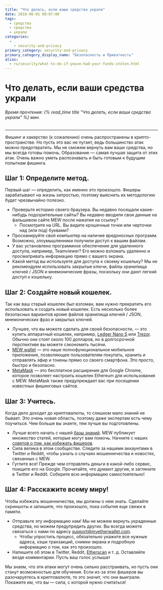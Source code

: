 ```yaml
---
title: "Что делать, если ваши средства украли"
date: 2018-06-01 00:07:00
tags:
  - средства
  - средства
  - украли
categories:
  - 
    - security-and-privacy
primary_category: security-and-privacy
primary_category_display_name: "Безопасность и Приватность"
alias:
  - ru/security/what-to-do-if-youve-had-your-funds-stolen.html
---
```


# **Что делать, если ваши средства украли**

###### Время прочтения: {% read_time title "Что делать, если ваши средства украли" %} мин.

* * *

Фишинг и хакерство (к сожалению) очень распространены в крипто-пространстве. Но пусть это вас не пугает, ведь большинство атак можно предотвратить. Мы не сможем вернуть вам ваши средства, но мы всегда готовы помочь. Образование — самая лучшая защита от этих атак. Очень важно уметь распознавать и быть готовым к будущим попыткам фишинга.

## **Шаг 1: Определите метод.**

Первый шаг — определить, как именно это произошло. Фишеры зарабатывают на жизнь хитростью, поэтому выяснить их методологию будет чрезвычайно полезно.

-   Проверьте историю своего браузера. Вы недавно посещали какие-нибудь подозрительные сайты? Вы недавно вводили свои данные на фальшивом сайте MEW после нажатия на ссылку?
    -   Посмотрите на URL. Вы видите крошечные точки или черточки над (или под) буквами?
-   Просканируйте свой компьютер на наличие вредоносных программ. Возможно, злоумышленники получили доступ к вашим файлам.
-   У вас установлено программное обеспечение для удаленного доступа, например, Teamviewer? Его можно взломать удаленно и просматривать информацию прямо с вашего экрана.
-   Какой метод вы используете для доступа к своему кошельку? Мы не рекомендуем использовать закрытые ключи, файлы хранилища ключей / JSON и мнемонические фразы, поскольку они дают легкий доступ к кошельку.

## **Шаг 2: Создайте новый кошелек.**

Так как ваш старый кошелек был взломан, вам нужно прекратить его использовать и создать новый кошелек. Есть несколько более безопасных вариантов кроме файлов хранилища ключей / JSON, мнемонических фраз и закрытых ключей.

-   Лучшее, что вы можете сделать для своей безопасности, — это купить аппаратный кошелек, например, [Ledger Nano S](https://www.ledger.com/?r=fa4b) или [Trezor](https://shop.trezor.io/?a=myetherwallet.com). Обычно они стоят около 100 долларов, но в долгосрочной перспективе вы можете сэкономить тысячи.
-   [MEW wallet](/@@@@@@/mewwallet/mewwallet-user-guide/) — это наше полнофункциональное мобильное приложение, позволяющее пользователям покупать, хранить и отправлять эфир и токены прямо со своего смартфона. Это просто, быстро и безопасно.
-   [MetaMask](https://chrome.google.com/webstore/detail/metamask/nkbihfbeogaeaoehlefnkodbefgpgknn?hl=en) — это бесплатное расширение для Google Chrome, которое позволяет настроить кошелек Ethereum для использования с MEW. MetaMask также предупреждает вас при посещении известных фишинговых сайтов.

## **Шаг 3: Учитесь.**

Когда дело доходит до криптовалюты, то слишком мало знаний не бывает. Это очень новая область, поэтому даже экспертам есть чему поучиться. Чем больше вы знаете, тем лучше вы подготовлены.

-   Лучше всего начать с нашей [базы знаний](https://kb.myetherwallet.com). MEW публикует множество статей, которые могут вам помочь. Начните с наших [советов о том, как избежать фишеров](/@@@@@@/security-and-privacy/pro-tips-how-to-avoid-phishing-scams/).
-   Сила велика в этом сообществе. Следите за нашими аккаунтами в Twitter и Reddit, чтобы узнать о случаях мошенничества и новостях, связанных с MEW.
-   Гуглите все! Прежде чем отправлять деньги в какой-либо сервис, поищите его на Google. Прочитайте, что думают другие, и загляните в Twitter и Reddit. Соберите всю информацию самостоятельно!

## **Шаг 4: Расскажите всему миру!**

Чтобы избежать мошенничества, мы должны о нем знать. Сделайте скриншоты и запишите, что произошло, пока события еще свежи в памяти.

-   Отправьте эту информацию нам! Мы не можем вернуть украденные средства, но можем предупредить других. Вы всегда можете связаться с нами по адресу [support@myetherwallet.com](mailto:support@myetherwallet.com).
    -   Чтобы упростить процесс, обязательно укажите все нужные адреса, хэши транзакций, снимки экрана и подробную информацию о том, как это произошло.
-   Напишите об этом в Twitter, Reddit, [Etherscan](https://etherscan.io) и т. д. Оставляйте везде комментарии. Пусть ваш голос услышат

Мы знаем, что эти атаки могут очень сильно расстраивать, но пусть они станут возможностью для обучения. Если из-за этих фишеров вы разочаруетесь в криптовалюте, то это значит, что они выиграли. Покажите им, что вы — сила, с которой нужно считаться!

